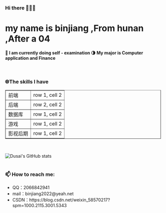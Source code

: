 ### Hi there 👋👋👋

<h1>my name is binjiang ,From hunan ,After a 04</h1>

<h4>
🔭 I am currently doing self - examination
🌗 My major is Computer application and Finance
</h4>

<br>
<h3>🌐The skills I have</h3>

  <table border="1">
        <tr class="1">
            <td>前端</td>
            <td>row 1, cell 2</td>
        </tr>
        <tr class="2">
            <td>后端</td>
            <td>row 2, cell 2</td>
        </tr>
        <tr class="3">
            <td>数据库</td>
            <td>row 1, cell 2</td>
        </tr>
        <tr class="4">
            <td>游戏</td>
            <td>row 1, cell 2</td>
        </tr>
        <tr class="5">
            <td>影视后期</td>
            <td>row 1, cell 2</td>
        </tr>
    </table>


<br>

![Dusai's GitHub stats](https://github-readme-stats.vercel.app/api?username=bingguo-12883)
<br><br>

<h3>📫 How to reach me:</h3>
 <ul>
  <li>QQ：2066842941</li>
  <li>mail：binjiang2022@yeah.net</li>
  <li>CSDN：https://blog.csdn.net/weixin_58570217?spm=1000.2115.3001.5343</li>
 </ul>
